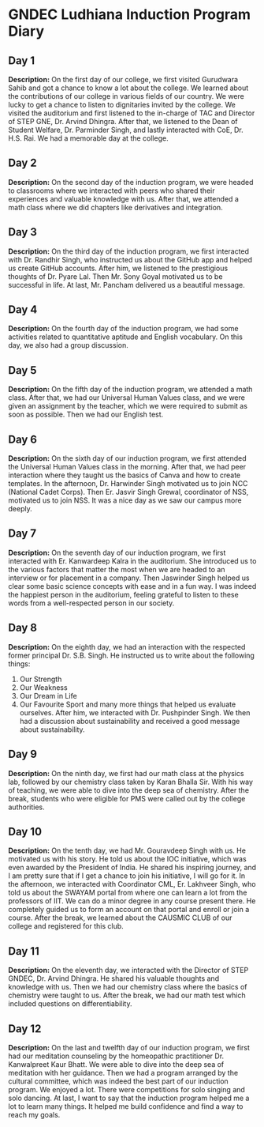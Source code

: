 # GNDEC Ludhiana Induction Program Diary

## Day 1
**Description:** On the first day of our college, we first visited Gurudwara Sahib and got a chance to know a lot about the college. We learned about the contributions of our college in various fields of our country. We were lucky to get a chance to listen to dignitaries invited by the college. We visited the auditorium and first listened to the in-charge of TAC and Director of STEP GNE, Dr. Arvind Dhingra. After that, we listened to the Dean of Student Welfare, Dr. Parminder Singh, and lastly interacted with CoE, Dr. H.S. Rai. We had a memorable day at the college.

## Day 2
**Description:** On the second day of the induction program, we were headed to classrooms where we interacted with peers who shared their experiences and valuable knowledge with us. After that, we attended a math class where we did chapters like derivatives and integration.

## Day 3
**Description:** On the third day of the induction program, we first interacted with Dr. Randhir Singh, who instructed us about the GitHub app and helped us create GitHub accounts. After him, we listened to the prestigious thoughts of Dr. Pyare Lal. Then Mr. Sony Goyal motivated us to be successful in life. At last, Mr. Pancham delivered us a beautiful message.

## Day 4
**Description:** On the fourth day of the induction program, we had some activities related to quantitative aptitude and English vocabulary. On this day, we also had a group discussion.

## Day 5
**Description:** On the fifth day of the induction program, we attended a math class. After that, we had our Universal Human Values class, and we were given an assignment by the teacher, which we were required to submit as soon as possible. Then we had our English test.

## Day 6
**Description:** On the sixth day of our induction program, we first attended the Universal Human Values class in the morning. After that, we had peer interaction where they taught us the basics of Canva and how to create templates. In the afternoon, Dr. Harwinder Singh motivated us to join NCC (National Cadet Corps). Then Er. Jasvir Singh Grewal, coordinator of NSS, motivated us to join NSS. It was a nice day as we saw our campus more deeply.

## Day 7
**Description:** On the seventh day of our induction program, we first interacted with Er. Kanwardeep Kalra in the auditorium. She introduced us to the various factors that matter the most when we are headed to an interview or for placement in a company. Then Jaswinder Singh helped us clear some basic science concepts with ease and in a fun way. I was indeed the happiest person in the auditorium, feeling grateful to listen to these words from a well-respected person in our society.

## Day 8
**Description:** On the eighth day, we had an interaction with the respected former principal Dr. S.B. Singh. He instructed us to write about the following things:
1. Our Strength
2. Our Weakness
3. Our Dream in Life
4. Our Favourite Sport
and many more things that helped us evaluate ourselves. After him, we interacted with Dr. Pushpinder Singh. We then had a discussion about sustainability and received a good message about sustainability.

## Day 9
**Description:** On the ninth day, we first had our math class at the physics lab, followed by our chemistry class taken by Karan Bhalla Sir. With his way of teaching, we were able to dive into the deep sea of chemistry. After the break, students who were eligible for PMS were called out by the college authorities.

## Day 10
**Description:** On the tenth day, we had Mr. Gouravdeep Singh with us. He motivated us with his story. He told us about the IOC initiative, which was even awarded by the President of India. He shared his inspiring journey, and I am pretty sure that if I get a chance to join his initiative, I will go for it. In the afternoon, we interacted with Coordinator CML, Er. Lakhveer Singh, who told us about the SWAYAM portal from where one can learn a lot from the professors of IIT. We can do a minor degree in any course present there. He completely guided us to form an account on that portal and enroll or join a course. After the break, we learned about the CAUSMIC CLUB of our college and registered for this club.

## Day 11
**Description:** On the eleventh day, we interacted with the Director of STEP GNDEC, Dr. Arvind Dhingra. He shared his valuable thoughts and knowledge with us. Then we had our chemistry class where the basics of chemistry were taught to us. After the break, we had our math test which included questions on differentiability.

## Day 12
**Description:** On the last and twelfth day of our induction program, we first had our meditation counseling by the homeopathic practitioner Dr. Kanwalpreet Kaur Bhatt. We were able to dive into the deep sea of meditation with her guidance. Then we had a program arranged by the cultural committee, which was indeed the best part of our induction program. We enjoyed a lot. There were competitions for solo singing and solo dancing. At last, I want to say that the induction program helped me a lot to learn many things. It helped me build confidence and find a way to reach my goals.